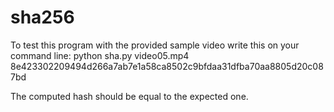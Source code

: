 # sha256

To test this program with the provided sample video write this on your command line:
python sha.py video05.mp4 8e423302209494d266a7ab7e1a58ca8502c9bfdaa31dfba70aa8805d20c087bd

The computed hash should be equal to the expected one.
